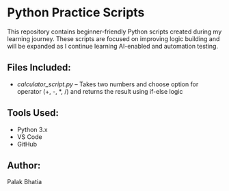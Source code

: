 # Python Practice Scripts

This repository contains beginner-friendly Python scripts created during my learning journey. These scripts are focused on improving logic building and will be expanded as I continue learning AI-enabled and automation testing.

## Files Included:
 
- *calculator_script.py* – Takes two numbers and choose option for operator (+, -, *, /) and returns the result using if-else logic

## Tools Used:
- Python 3.x
- VS Code
- GitHub

## Author:
Palak Bhatia
